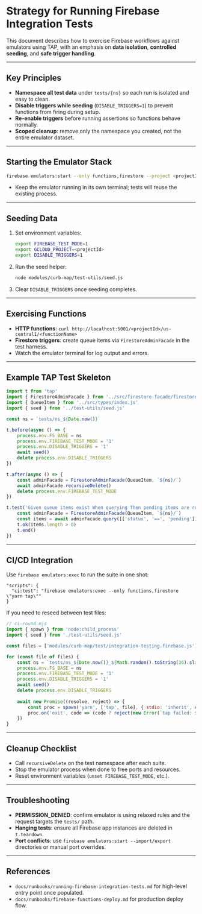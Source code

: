 # Strategy for Running Firebase Integration Tests

This document describes how to exercise Firebase workflows against emulators using TAP, with an emphasis on **data
isolation**, **controlled seeding**, and **safe trigger handling**.

---

## Key Principles

- **Namespace all test data** under `tests/{ns}` so each run is isolated and easy to clean.
- **Disable triggers while seeding** (`DISABLE_TRIGGERS=1`) to prevent functions from firing during setup.
- **Re-enable triggers** before running assertions so functions behave normally.
- **Scoped cleanup**: remove only the namespace you created, not the entire emulator dataset.

---

## Starting the Emulator Stack

```bash
firebase emulators:start --only functions,firestore --project <projectId>
```
- Keep the emulator running in its own terminal; tests will reuse the existing process.

---

## Seeding Data

1. Set environment variables:
   ```bash
   export FIREBASE_TEST_MODE=1
   export GCLOUD_PROJECT=<projectId>
   export DISABLE_TRIGGERS=1
   ```
2. Run the seed helper:
   ```bash
   node modules/curb-map/test-utils/seed.js
   ```
3. Clear `DISABLE_TRIGGERS` once seeding completes.

---

## Exercising Functions

- **HTTP functions**: `curl http://localhost:5001/<projectId>/us-central1/<functionName>`
- **Firestore triggers**: create queue items via `FirestoreAdminFacade` in the test harness.
- Watch the emulator terminal for log output and errors.

---

## Example TAP Test Skeleton

```js
import t from 'tap'
import { FirestoreAdminFacade } from '../src/firestore-facade/firestore-admin-facade.js'
import { QueueItem } from '../src/types/index.js'
import { seed } from '../test-utils/seed.js'

const ns = `tests/ns_${Date.now()}`

t.before(async () => {
    process.env.FS_BASE = ns
    process.env.FIREBASE_TEST_MODE = '1'
    process.env.DISABLE_TRIGGERS = '1'
    await seed()
    delete process.env.DISABLE_TRIGGERS
})

t.after(async () => {
    const adminFacade = FirestoreAdminFacade(QueueItem, `${ns}/`)
    await adminFacade.recursiveDelete()
    delete process.env.FIREBASE_TEST_MODE
})

t.test('Given queue items exist When querying Then pending items are returned', async t => {
    const adminFacade = FirestoreAdminFacade(QueueItem, `${ns}/`)
    const items = await adminFacade.query([['status', '==', 'pending']])
    t.ok(items.length > 0)
    t.end()
})
```

---

## CI/CD Integration

Use `firebase emulators:exec` to run the suite in one shot:

```
"scripts": {
  "ci:test": "firebase emulators:exec --only functions,firestore \"yarn tap\""
}
```

If you need to reseed between test files:

```js
// ci-round.mjs
import { spawn } from 'node:child_process'
import { seed } from './test-utils/seed.js'

const files = ['modules/curb-map/test/integration-testing.firebase.js']

for (const file of files) {
    const ns = `tests/ns_${Date.now()}_${Math.random().toString(36).slice(2)}`
    process.env.FS_BASE = ns
    process.env.FIREBASE_TEST_MODE = '1'
    process.env.DISABLE_TRIGGERS = '1'
    await seed()
    delete process.env.DISABLE_TRIGGERS
    
    await new Promise((resolve, reject) => {
        const proc = spawn('yarn', ['tap', file], { stdio: 'inherit', env: process.env })
        proc.on('exit', code => (code ? reject(new Error(`tap failed: ${file}`)) : resolve()))
    })
}
```

---

## Cleanup Checklist

- Call `recursiveDelete` on the test namespace after each suite.
- Stop the emulator process when done to free ports and resources.
- Reset environment variables (`unset FIREBASE_TEST_MODE`, etc.).

---

## Troubleshooting

- **PERMISSION_DENIED**: confirm emulator is using relaxed rules and the request targets the `tests/` path.
- **Hanging tests**: ensure all Firebase app instances are deleted in `t.teardown`.
- **Port conflicts**: use `firebase emulators:start --import/export` directories or manual port overrides.

---

## References

- `docs/runbooks/running-firebase-integration-tests.md` for high-level entry point once populated.
- `docs/runbooks/firebase-functions-deploy.md` for production deploy flow.
